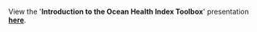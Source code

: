 View the '**Introduction to the Ocean Health Index Toolbox**' presentation [**here**](https://cdn.rawgit.com/OHI-Science/ohimanual/master/tutorials/tbx_intro/tutorial_tbx_intro.html#1).
